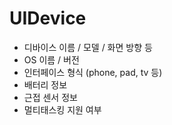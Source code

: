 # UIDevice
 
 - 디바이스 이름 / 모델 / 화면 방향 등
 - OS 이름 / 버전
 - 인터페이스 형식 (phone, pad, tv 등)
 - 배터리 정보
 - 근접 센서 정보
 - 멀티태스킹 지원 여부

 